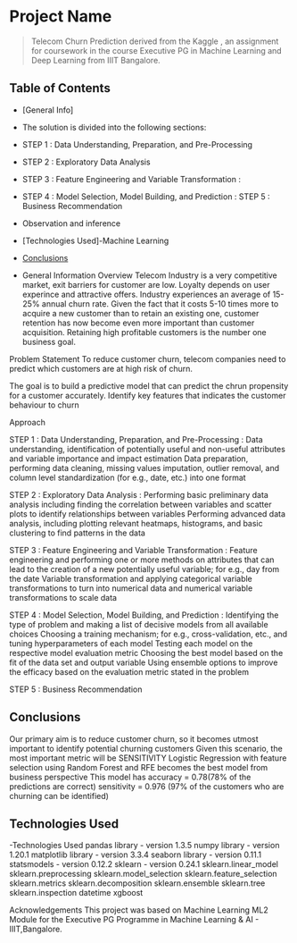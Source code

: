 # Project Name
> Telecom Churn Prediction derived from the Kaggle , an assignment for coursework in the course Executive PG in Machine Learning and Deep Learning from IIIT Bangalore.


## Table of Contents
* [General Info]
* The solution is divided into the following sections:

* STEP 1 : Data Understanding, Preparation, and Pre-Processing 
* STEP 2 : Exploratory Data Analysis 
* STEP 3 : Feature Engineering and Variable Transformation :
* STEP 4 : Model Selection, Model Building, and Prediction :
  STEP 5 : Business Recommendation
* Observation and inference

* [Technologies Used]-Machine Learning
* [Conclusions](#conclusions)

* General Information
 Overview Telecom Industry is a very competitive market, exit barriers for customer are low. Loyalty depends on user experince and attractive offers. Industry experiences an average of 15-25% annual churn rate. Given the fact that it costs 5-10 times more to acquire a new customer than to retain an existing one, customer retention has now become even more important than customer acquisition. Retaining high profitable customers is the number one business goal.

 Problem Statement To reduce customer churn, telecom companies need to predict which customers are at high risk of churn.

 The goal is to build a predictive model that can predict the chrun propensity for a customer accurately.
 Identify key features that indicates the customer behaviour to churn

 Approach

STEP 1 : Data Understanding, Preparation, and Pre-Processing : Data understanding, identification of potentially useful and non-useful attributes and variable importance and impact estimation Data preparation, performing data cleaning, missing values imputation, outlier removal, and column level standardization (for e.g., date, etc.) into one format

STEP 2 : Exploratory Data Analysis : Performing basic preliminary data analysis including finding the correlation between variables and scatter plots to identify relationships between variables Performing advanced data analysis, including plotting relevant heatmaps, histograms, and basic clustering to find patterns in the data

STEP 3 : Feature Engineering and Variable Transformation : Feature engineering and performing one or more methods on attributes that can lead to the creation of a new potentially useful variable; for e.g., day from the date Variable transformation and applying categorical variable transformations to turn into numerical data and numerical variable transformations to scale data

STEP 4 : Model Selection, Model Building, and Prediction : Identifying the type of problem and making a list of decisive models from all available choices Choosing a training mechanism; for e.g., cross-validation, etc., and tuning hyperparameters of each model Testing each model on the respective model evaluation metric Choosing the best model based on the fit of the data set and output variable Using ensemble options to improve the efficacy based on the evaluation metric stated in the problem

STEP 5 : Business Recommendation

## Conclusions
Our primary aim is to reduce customer churn, so it becomes utmost important to identify potential churning customers
Given this scenario, the most important metric will be SENSITIVITY
Logistic Regression with feature selection using Random Forest and RFE becomes the best model from business perspective
This model has
accuracy = 0.78(78% of the predictions are correct)
sensitivity = 0.976 (97% of the customers who are churning can be identified)




## Technologies Used
-Technologies Used
pandas library - version 1.3.5
numpy library - version 1.20.1
matplotlib library - version 3.3.4
seaborn library - version 0.11.1
statsmodels - version 0.12.2
sklearn - version 0.24.1
sklearn.linear_model
sklearn.preprocessing
sklearn.model_selection
sklearn.feature_selection
sklearn.metrics
sklearn.decomposition
sklearn.ensemble
sklearn.tree
sklearn.inspection
datetime
xgboost

Acknowledgements
This project was based on Machine Learning ML2 Module for the Executive PG Programme in Machine Learning & AI - IIIT,Bangalore.



